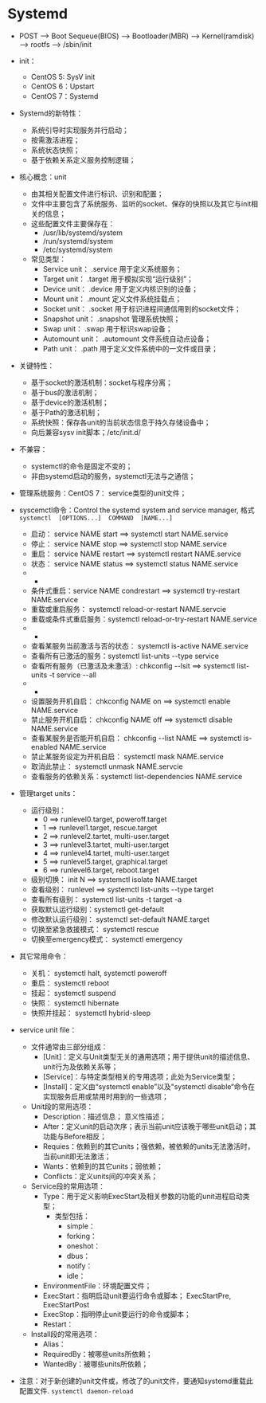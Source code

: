 # Systemd

- POST --> Boot Sequeue(BIOS) --> Bootloader(MBR) --> Kernel(ramdisk) --> rootfs --> /sbin/init

- init：
    - CentOS 5: SysV init
    - CentOS 6：Upstart
    - CentOS 7：Systemd

- Systemd的新特性：
    - 系统引导时实现服务并行启动；
    - 按需激活进程；
    - 系统状态快照；
    - 基于依赖关系定义服务控制逻辑；

- 核心概念：unit
    - 由其相关配置文件进行标识、识别和配置；
    - 文件中主要包含了系统服务、监听的socket、保存的快照以及其它与init相关的信息； 
    - 这些配置文件主要保存在：
        - /usr/lib/systemd/system
        - /run/systemd/system
        - /etc/systemd/system
    - 常见类型：
        - Service unit：     .service    用于定义系统服务；
        - Target unit：      .target     用于模拟实现“运行级别”；
        - Device unit：      .device     用于定义内核识别的设备；
        - Mount unit：       .mount      定义文件系统挂载点；
        - Socket unit：      .socket     用于标识进程间通信用到的socket文件；
        - Snapshot unit：    .snapshot   管理系统快照；
        - Swap unit：        .swap       用于标识swap设备；
        - Automount unit：   .automount  文件系统自动点设备；
        - Path unit：        .path       用于定义文件系统中的一文件或目录；

- 关键特性：
    - 基于socket的激活机制：socket与程序分离；
    - 基于bus的激活机制；
    - 基于device的激活机制；
    - 基于Path的激活机制；
    - 系统快照：保存各unit的当前状态信息于持久存储设备中；
    - 向后兼容sysv init脚本；/etc/init.d/

- 不兼容：
    - systemctl的命令是固定不变的；
    - 非由systemd启动的服务，systemctl无法与之通信；

- 管理系统服务：CentOS 7： service类型的unit文件；
            
- syscemctl命令：Control the systemd system and service manager, 格式`systemctl  [OPTIONS...]  COMMAND  [NAME...]`
    - 启动： service  NAME  start  ==>  systemctl  start  NAME.service
    - 停止： service  NAME  stop  ==> systemctl  stop  NAME.service
    - 重启： service  NAME  restart  ==>  systemctl  restart  NAME.service
    - 状态： service  NAME  status  ==>  systemctl  status  NAME.service
    - -
    - 条件式重启：service  NAME  condrestart  ==>  systemctl  try-restart  NAME.service
    - 重载或重启服务： systemctl  reload-or-restart  NAME.servcie
    - 重载或条件式重启服务：systemctl  reload-or-try-restart  NAME.service
    - -
    - 查看某服务当前激活与否的状态： systemctl  is-active  NAME.service
    - 查看所有已激活的服务：systemctl  list-units  --type  service
    - 查看所有服务（已激活及未激活）: chkconfig --lsit  ==>  systemctl  list-units  -t  service  --all 
    - -
    - 设置服务开机自启： chkconfig  NAME  on  ==>  systemctl  enable  NAME.service
    - 禁止服务开机自启： chkconfig  NAME  off  ==>  systemctl  disable  NAME.service 
    - 查看某服务是否能开机自启： chkconfig  --list  NAME  ==>  systemctl  is-enabled  NAME.service
    - 禁止某服务设定为开机自启： systemctl  mask  NAME.service
    - 取消此禁止： systemctl  unmask  NAME.servcie
    - 查看服务的依赖关系：systemctl  list-dependencies  NAME.service

- 管理target units：
    - 运行级别：
        - 0  ==>  runlevel0.target,  poweroff.target
        - 1  ==>  runlevel1.target,  rescue.target
        - 2  ==>  runlevel2.tartet,  multi-user.target
        - 3  ==>  runlevel3.tartet,  multi-user.target
        - 4  ==>  runlevel4.tartet,  multi-user.target
        - 5  ==>  runlevel5.target,  graphical.target
        - 6  ==>  runlevel6.target,  reboot.target
    - 级别切换： init  N  ==>  systemctl  isolate  NAME.target
    - 查看级别： runlevel  ==>  systemctl  list-units  --type  target
    - 查看所有级别： systemctl  list-units  -t  target  -a
    - 获取默认运行级别：systemctl  get-default  
    - 修改默认运行级别： systemctl  set-default   NAME.target
    - 切换至紧急救援模式： systemctl  rescue
    - 切换至emergency模式： systemctl  emergency

- 其它常用命令：
    - 关机： systemctl  halt,  systemctl  poweroff
    - 重启： systemctl  reboot
    - 挂起： systemctl  suspend
    - 快照： systemctl  hibernate 
    - 快照并挂起： systemctl  hybrid-sleep

- service unit file：
    - 文件通常由三部分组成：
        - [Unit]：定义与Unit类型无关的通用选项；用于提供unit的描述信息、unit行为及依赖关系等；
        - [Service]：与特定类型相关的专用选项；此处为Service类型；
        - [Install]：定义由“systemctl  enable”以及"systemctl  disable“命令在实现服务启用或禁用时用到的一些选项；
    - Unit段的常用选项：
        - Description：描述信息； 意义性描述；
        - After：定义unit的启动次序；表示当前unit应该晚于哪些unit启动；其功能与Before相反；
        - Requies：依赖到的其它units；强依赖，被依赖的units无法激活时，当前unit即无法激活；
        - Wants：依赖到的其它units；弱依赖；
        - Conflicts：定义units间的冲突关系；
    - Service段的常用选项：
        - Type：用于定义影响ExecStart及相关参数的功能的unit进程启动类型；
            - 类型包括：
                - simple：
                - forking：
                - oneshot：
                - dbus：
                - notify：
                - idle：
        - EnvironmentFile：环境配置文件；
        - ExecStart：指明启动unit要运行命令或脚本； ExecStartPre, ExecStartPost
        - ExecStop：指明停止unit要运行的命令或脚本；
        - Restart：
    - Install段的常用选项：
        - Alias：
        - RequiredBy：被哪些units所依赖；
        - WantedBy：被哪些units所依赖；

- 注意：对于新创建的unit文件或，修改了的unit文件，要通知systemd重载此配置文件. `systemctl daemon-reload`
